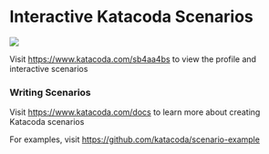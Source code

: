 # Interactive Katacoda Scenarios

[![](http://shields.katacoda.com/katacoda/sb4aa4bs/count.svg)](https://www.katacoda.com/sb4aa4bs "Get your profile on Katacoda.com")

Visit https://www.katacoda.com/sb4aa4bs to view the profile and interactive scenarios

### Writing Scenarios
Visit https://www.katacoda.com/docs to learn more about creating Katacoda scenarios

For examples, visit https://github.com/katacoda/scenario-example
